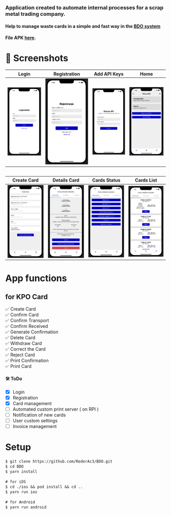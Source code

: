 ### Application created to automate internal processes for a scrap metal trading company. 
#### Help to manage waste cards in a simple and fast way in the  [BDO system](https://bdo.mos.gov.pl/)
#### File APK [here](/apk).

# 📸 Screenshots
| Login | Registration | Add API Keys | Home |
| --- | --- | --- | --- |
| <img src="./screenshots/LoginScreen.png" width="220"> | <img src="./screenshots/RegistrationScreen.png" width="220"> | <img src="./screenshots/AddAPIKeysScreen.png" width="220"> | <img src="./screenshots/HomeScreen.png" width="220"> |

##
| Create Card | Details Card | Cards Status | Cards List  |
| --- | --- | --- | --- |
| <img src="./screenshots/CreateCardScreen.png" width="220"> | <img src="./screenshots/DetailsCardScreen.png" width="220"> | <img src="./screenshots/CardsStatusScreen.png" width="220"> | <img src="./screenshots/CardsListScreen.png" width="220"> |

# App functions
## for KPO Card
✅ Create Card \
✅ Confirm Card \
✅ Confirm Transport \
✅ Confirm Received \
✅ Generate Confirmation \
✅ Delete Card \
✅ Withdraw Card \
✅ Correct the Card \
✅ Reject Card \
✅ Print Confirmation \
✅ Print Card

#### 🛠 ToDo 
- [x] Login
- [x] Registration
- [x] Card management
- [ ] Automated custom print server ( on RPI )
- [ ] Notification of new cards
- [ ] User custom settings
- [ ] Invoice management

# Setup
```
$ git clone https://github.com/RederAc3/BDO.git
$ cd BDO
$ yarn install

# for iOS
$ cd ./ios && pod install && cd ..
$ yarn run ios

# for Android
$ yarn run android

```
